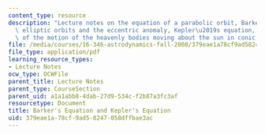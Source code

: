 ```yaml
---
content_type: resource
description: "Lecture notes on the equation of a parabolic orbit, Barker's equation,\
  \ elliptic orbits and the eccentric anomaly, Kepler\u2019s equation, and theory\
  \ of the motion of the heavenly bodies moving about the sun in conic sections."
file: /media/courses/16-346-astrodynamics-fall-2008/379eae1a78cf9ad58247058dffbae3ac_lec_03.pdf
file_type: application/pdf
learning_resource_types:
- Lecture Notes
ocw_type: OCWFile
parent_title: Lecture Notes
parent_type: CourseSection
parent_uid: a1a1abb8-4dab-27d9-534c-f2b87a3fc3af
resourcetype: Document
title: Barker's Equation and Kepler's Equation
uid: 379eae1a-78cf-9ad5-8247-058dffbae3ac
---
```

